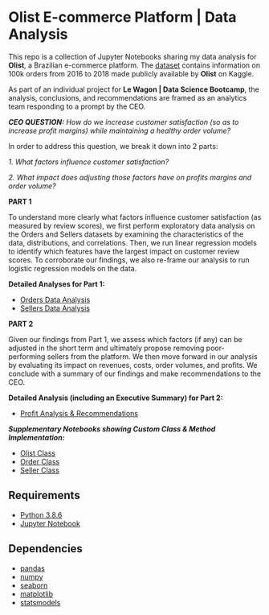 # Olist E-commerce Platform | Data Analysis

This repo is a collection of Jupyter Notebooks sharing my data analysis for **Olist**, a Brazilian e-commerce platform. The [dataset](https://www.kaggle.com/olistbr/brazilian-ecommerce) contains information on 100k orders from 2016 to 2018 made publicly available by **Olist** on Kaggle.

As part of an individual project for **Le Wagon | Data Science Bootcamp**, the analysis, conclusions, and recommendations are framed as an analytics team responding to a prompt by the CEO.

***CEO QUESTION:*** *How do we increase customer satisfaction (so as to increase profit margins) while maintaining a healthy order volume?*

In order to address this question, we break it down into 2 parts:

*1. What factors influence customer satisfaction?*

*2. What impact does adjusting those factors have on profits margins and order volume?*


**PART 1**

To understand more clearly what factors influence customer satisfaction (as measured by review scores), we first perform exploratory data analysis on the Orders and Sellers datasets by examining the characteristics of the data, distributions, and correlations. Then, we run linear regression models to identify which features have the largest impact on customer review scores. To corroborate our findings, we also re-frame our analysis to run logistic regression models on the data. 

**Detailed Analyses for Part 1:**
- [Orders Data Analysis](https://github.com/phlln/olist-analysis/blob/main/notebooks/Orders%20Data%20Analysis.ipynb)
- [Sellers Data Analysis](https://github.com/phlln/olist-analysis/blob/main/notebooks/Sellers%20Data%20Analysis.ipynb)

**PART 2**

Given our findings from Part 1, we assess which factors (if any) can be adjusted in the short term and ultimately propose removing poor-performing sellers from the platform. We then move forward in our analysis by evaluating its impact on revenues, costs, order volumes, and profits. We conclude with a summary of our findings and make recommendations to the CEO.

**Detailed Analysis (including an Executive Summary) for Part 2:**

- [Profit Analysis & Recommendations](https://github.com/phlln/olist-analysis/blob/main/notebooks/Profit%20Analysis%20%26%20Recommendations.ipynb)

***Supplementary Notebooks showing Custom Class & Method Implementation:***
- [Olist Class](https://github.com/phlln/olist-analysis/blob/main/notebooks/Olist%20Class%20-%20Method%20Implementation.ipynb)
- [Order Class](https://github.com/phlln/olist-analysis/blob/main/notebooks/Order%20Class%20-%20Method%20Implementation.ipynb)
- [Seller Class](https://github.com/phlln/olist-analysis/blob/main/notebooks/Seller%20Class%20-%20Method%20Implementation.ipynb)

## Requirements
- [Python 3.8.6](https://www.python.org/downloads/release/python-386/)
- [Jupyter Notebook](http://jupyter.org/)

## Dependencies
- [pandas](https://pandas.pydata.org/)
- [numpy](http://www.numpy.org/)
- [seaborn](https://seaborn.pydata.org/) 
- [matplotlib](https://matplotlib.org/)
- [statsmodels](https://www.statsmodels.org/)
